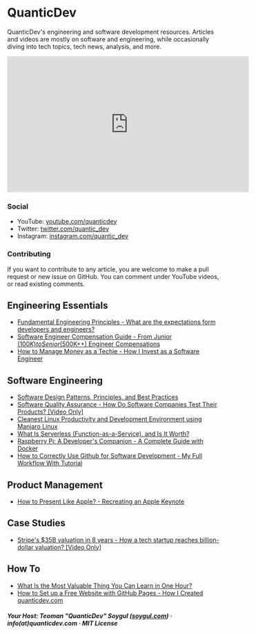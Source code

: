 # QuanticDev
QuanticDev's engineering and software development resources.
Articles and videos are mostly on software and engineering, while occasionally diving into tech topics, tech news, analysis, and more.

<p><iframe width="560" height="315" src="https://www.youtube.com/embed/7CC8d-AbQv8" frameborder="0" allow="accelerometer; autoplay; encrypted-media; gyroscope; picture-in-picture" allowfullscreen></iframe></p>

### Social
* YouTube: [youtube.com/quanticdev](https://www.youtube.com/quanticdev)
* Twitter: [twitter.com/quantic_dev](https://twitter.com/quantic_dev)
* Instagram: [instagram.com/quantic_dev](https://www.instagram.com/quantic_dev)

### Contributing
If you want to contribute to any article, you are welcome to make a pull request or new issue on GitHub. You can comment under YouTube videos, or read existing comments.

## Engineering Essentials
* [Fundamental Engineering Principles - What are the expectations form developers and engineers?](articles/engineering-principles)
* [Software Engineer Compensation Guide - From Junior ($100K) to Senior ($500K++) Engineer Compensations](articles/software-engineer-compensation-guide)
* [How to Manage Money as a Techie - How I Invest as a Software Engineer](articles/how-to-manage-money)

## Software Engineering
* [Software Design Patterns, Principles, and Best Practices](articles/software-design-patterns)
* [Software Quality Assurance - How Do Software Companies Test Their Products? [Video Only]](https://www.youtube.com/watch?v=ztb8HNc2kCU)
* [Cleanest Linux Productivity and Development Environment using Manjaro Linux](articles/manjaro-linux-productivity-machine)
* [What Is Serverless (Function-as-a-Service), and Is It Worth?](articles/serverless)
* [Raspberry Pi: A Developer's Companion - A Complete Guide with Docker](articles/raspberry-pi-guide-for-developers)
* [How to Correctly Use Github for Software Development - My Full Workflow With Tutorial](articles/how-to-use-github)

## Product Management
* [How to Present Like Apple? - Recreating an Apple Keynote](articles/how-to-present-like-apple)

## Case Studies
* [Stripe's $35B valuation in 8 years - How a tech startup reaches billion-dollar valuation? [Video Only]](https://www.youtube.com/watch?v=nlFAbBvu7hA)

## How To
* [What Is the Most Valuable Thing You Can Learn in One Hour?](articles/most-valuable-thing-to-learn-in-one-hour)
* [How to Set up a Free Website with GitHub Pages - How I Created quanticdev.com](articles/website-with-github-pages)

##### Your Host: Teoman "QuanticDev" Soygul ([soygul.com](https://soygul.com)) · info(at)quanticdev.com · MIT License
